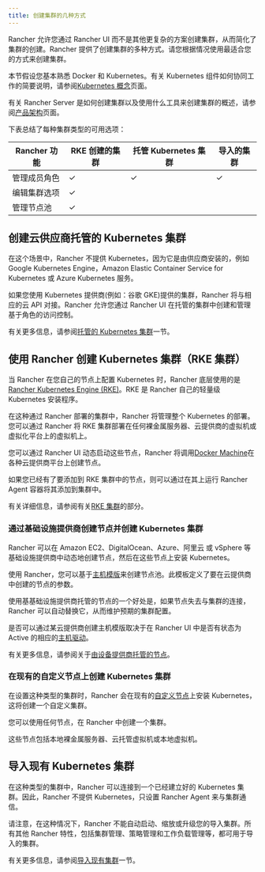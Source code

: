 ```yaml
---
title: 创建集群的几种方式
---
```


Rancher 允许您通过 Rancher UI 而不是其他更复杂的方案创建集群，从而简化了集群的创建。Rancher 提供了创建集群的多种方式。请您根据情况使用最适合您的方式来创建集群。

本节假设您基本熟悉 Docker 和 Kubernetes。有关 Kubernetes 组件如何协同工作的简要说明，请参阅[Kubernetes 概念](/docs/overview/concepts/_index)页面。

有关 Rancher Server 是如何创建集群以及使用什么工具来创建集群的概述，请参阅[产品架构](/docs/overview/architecture/_index)页面。

下表总结了每种集群类型的可用选项：

| Rancher 功能 | RKE 创建的集群 | 托管 Kubernetes 集群 | 导入的集群 |
| ------------ | -------------- | -------------------- | ---------- |
| 管理成员角色 | ✓              | ✓                    | ✓          |
| 编辑集群选项 | ✓              |                      |
| 管理节点池   | ✓              |                      |

## 创建云供应商托管的 Kubernetes 集群

在这个场景中，Rancher 不提供 Kubernetes，因为它是由供应商安装的，例如 Google Kubernetes Engine，Amazon Elastic Container Service for Kubernetes 或 Azure Kubernetes 服务。

如果您使用 Kubernetes 提供商(例如：谷歌 GKE)提供的集群，Rancher 将与相应的云 API 对接。Rancher 允许您通过 Rancher UI 在托管的集群中创建和管理基于角色的访问控制。

有关更多信息，请参阅[托管的 Kubernetes 集群](/docs/cluster-provisioning/hosted-kubernetes-clusters/_index)一节。

## 使用 Rancher 创建 Kubernetes 集群（RKE 集群）

当 Rancher 在您自己的节点上配置 Kubernetes 时，Rancher 底层使用的是[Rancher Kubernetes Engine (RKE)](https://rancher.com/docs/rke/latest/en/)。RKE 是 Rancher 自己的轻量级 Kubernetes 安装程序。

在这种通过 Rancher 部署的集群中，Rancher 将管理整个 Kubernetes 的部署。您可以通过 Rancher 将 RKE 集群部署在任何裸金属服务器、云提供商的虚拟机或虚拟化平台上的虚拟机上。

您可以通过 Rancher UI 动态启动这些节点，Rancher 将调用[Docker Machine](https://docs.docker.com/machine/)在各种云提供商平台上创建节点。

如果您已经有了要添加到 RKE 集群中的节点，则可以通过在其上运行 Rancher Agent 容器将其添加到集群中。

有关详细信息，请参阅有关[RKE 集群](/docs/cluster-provisioning/rke-clusters/_index)的部分。

### 通过基础设施提供商创建节点并创建 Kubernetes 集群

Rancher 可以在 Amazon EC2、DigitalOcean、Azure、阿里云 或 vSphere 等基础设施提供商中动态地创建节点，然后在这些节点上安装 Kubernetes。

使用 Rancher，您可以基于[主机模版](/docs/cluster-provisioning/rke-clusters/node-pools/_index)来创建节点池。此模板定义了要在云提供商中创建的节点的参数。

使用基基础设施提供商托管的节点的一个好处是，如果节点失去与集群的连接，Rancher 可以自动替换它，从而维护预期的集群配置。

是否可以通过某云提供商创建主机模版取决于在 Rancher UI 中是否有状态为 Active 的相应的[主机驱动](/docs/cluster-provisioning/rke-clusters/node-pools/_index)。

有关更多信息，请参阅关于[由设备提供商托管的节点](/docs/cluster-provisioning/rke-clusters/node-pools/_index)。

### 在现有的自定义节点上创建 Kubernetes 集群

在设置这种类型的集群时，Rancher 会在现有的[自定义节点](/docs/cluster-provisioning/rke-clusters/custom-nodes/_index)上安装 Kubernetes，这将创建一个自定义集群。

您可以使用任何节点，在 Rancher 中创建一个集群。

这些节点包括本地裸金属服务器、云托管虚拟机或本地虚拟机。

## 导入现有 Kubernetes 集群

在这种类型的集群中，Rancher 可以连接到一个已经建立好的 Kubernetes 集群。因此，Rancher 不提供 Kubernetes，只设置 Rancher Agent 来与集群通信。

请注意，在这种情况下，Rancher 不能自动启动、缩放或升级您的导入集群。所有其他 Rancher 特性，包括集群管理、策略管理和工作负载管理等，都可用于导入的集群。

有关更多信息，请参阅[导入现有集群](/docs/cluster-provisioning/imported-clusters/_index)一节。
